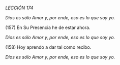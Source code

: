 *LECCIÓN 174*

*Dios es sólo Amor y, por ende, eso es lo que soy yo.*

(157) En Su Presencia he de estar ahora.

*Dios es sólo Amor y, por ende, eso es lo que soy yo.*

(158) Hoy aprendo a dar tal como recibo.

*Dios es sólo Amor y, por ende, eso es lo que soy yo.*